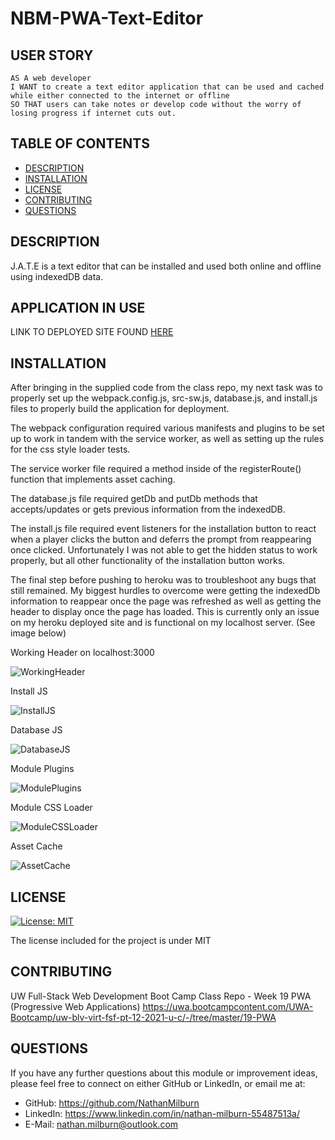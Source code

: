 # NBM-PWA-Text-Editor

## USER STORY

    AS A web developer
    I WANT to create a text editor application that can be used and cached while either connected to the internet or offline
    SO THAT users can take notes or develop code without the worry of losing progress if internet cuts out.

## TABLE OF CONTENTS

- [DESCRIPTION](#description)
- [INSTALLATION](#installation)
- [LICENSE](#license)
- [CONTRIBUTING](#contributing)
- [QUESTIONS](#questions)

## DESCRIPTION

J.A.T.E is a text editor that can be installed and used both online and offline using indexedDB data. 

## APPLICATION IN USE

LINK TO DEPLOYED SITE FOUND [HERE](https://warm-chamber-06099.herokuapp.com/)


## INSTALLATION

After bringing in the supplied code from the class repo, my next task was to properly set up the webpack.config.js, src-sw.js, database.js, and install.js files to properly build the application for deployment. 

The webpack configuration required various manifests and plugins to be set up to work in tandem with the service worker, as well as setting up the rules for the css style loader tests.

The service worker file required a method inside of the registerRoute() function that implements asset caching.

The database.js file required getDb and putDb methods that accepts/updates or gets previous information from the indexedDB. 

The install.js file required event listeners for the installation button to react when a player clicks the button and deferrs the prompt from reappearing once clicked. Unfortunately I was not able to get the hidden status to work properly, but all other functionality of the installation button works. 

The final step before pushing to heroku was to troubleshoot any bugs that still remained. My biggest hurdles to overcome were getting the indexedDb information to reappear once the page was refreshed as well as getting the header to display once the page has loaded. This is currently only an issue on my heroku deployed site and is functional on my localhost server. (See image below)

Working Header on localhost:3000

![WorkingHeader](./images/Working-Header-Localhost.PNG "Working header on localhost:3000 server")

Install JS

![InstallJS](./images/installJS-Methods.PNG "Install JS Methods")

Database JS

![DatabaseJS](./images/databaseJS-methods.PNG "Database JS Methods")

Module Plugins

![ModulePlugins](./images/Module-Plugins.PNG "Module Plugins")

Module CSS Loader

![ModuleCSSLoader](./images/Module-CSS-Loader.PNG "Module CSS Loader")

Asset Cache 

![AssetCache](./images/Asset-Cache-SW.PNG "Asset Cache Loader")

## LICENSE

[![License: MIT](https://img.shields.io/badge/License-MIT-blue.svg)](https://opensource.org/licenses/MIT)

The license included for the project is under MIT

## CONTRIBUTING

UW Full-Stack Web Development Boot Camp Class Repo - Week 19 PWA (Progressive Web Applications)
https://uwa.bootcampcontent.com/UWA-Bootcamp/uw-blv-virt-fsf-pt-12-2021-u-c/-/tree/master/19-PWA

## QUESTIONS

If you have any further questions about this module or improvement ideas, please feel free to connect on either GitHub or LinkedIn, or email me at:

- GitHub: https://github.com/NathanMilburn
- LinkedIn: https://www.linkedin.com/in/nathan-milburn-55487513a/
- E-Mail: nathan.milburn@outlook.com